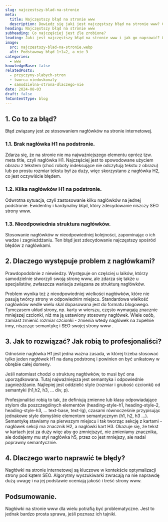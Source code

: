 ```yaml
---
slug: najczestszy-blad-na-stronie
meta:
  title: Najczęstszy błąd na stronie www
  description: Dowiedz się jaki jest najczęstszy błąd na stronie www? Czy czasami nie występuje także u Ciebie?
heading: Najczęstszy błąd na stronie www
subheading: Co najczęściej jest źle zrobione?
leading: Jaki jest najczęstszy błąd na stronie www i jak go naprawić? Obserwacja i ocena wielu stron www pozwoliła mi wyłonić jeden ważny i główny błąd pojawiający się na wielu stronach internetowych.
image:
  src: najczestszy-blad-na-stronie.webp
  alt: Podstawowy błąd 1+1=2, a nie 3
categories:
  - www
knowledgeBase: false
relatedPosts:
  - przyczyny-slabych-stron
  - tworca-niedoskonaly
  - samodzielna-strona-dlaczego-nie
date: 2024-08-03
draft: false
fmContentType: blog
---
```


## 1. Co to za błąd?

Błąd związany jest ze stosowaniem nagłówków na stronie internetowej.

### 1.1. Brak nagłówka H1 na podstronie.

Zdarza się, że na stronie nie ma najważniejszego elementu oprócz tzw. meta title, czyli nagłówka H1. Najczęściej jest to spowodowane użyciem obrazu z tekstem (choć roboty indeksujące nie odczytują tekstu z obrazu) lub po prostu rozmiar tekstu był za duży, więc skorzystano z nagłówka H2, co jest oczywiście błędem.

### 1.2. Kilka nagłówków H1 na podstronie.

Odwrotna sytuacja, czyli zastosowanie kilku nagłówków na jednej podstronie. Ewidentny i kardynalny błąd, który zdecydowanie niszczy SEO strony www.

### 1.3. Nieodpowiednia struktura nagłówków.

Stosowanie nagłówków w nieodpowiedniej kolejności, zapominając o ich wadze i zagnieżdżaniu. Ten błąd jest zdecydowanie najczęstszy spośród błędów z nagłówkami.

## 2. Dlaczego występuje problem z nagłówkami?

Prawdopodobnie z niewiedzy. Występuje on częściej u laików, którzy samodzielnie stworzyli swoją stronę www, ale zdarza się także u specjalistów, zwłaszcza wariacja związana ze strukturą nagłówków.

Problem wynika też z nieodpowiedniej wielkości nagłówków, które nie pasują twórcy strony w odpowiednim miejscu. Standardowa wielkość nagłówków wedle wielu skal dopasowana jest do formatu blogowego. Tymczasem układ strony, np. karty w wierszu, często wymagają znacznie mniejszej czcionki, niż ma ją ustawiony stosowny nagłówek. Wiele osób, zamiast zmienić rozmiar czcionki - zmienia wtedy nagłówek na zupełnie inny, niszcząc semantykę i SEO swojej strony www .

## 3. Jak to rozwiązać? Jak robią to profesjonaliści?

Odnośnie nagłówka H1 jest jedna ważna zasada, w której trzeba stosować tylko jeden nagłówek H1 na daną podstronę i powinien on być unikatowy w obrębie całej domeny.

Jeśli natomiast chodzi o strukturę nagłówków, to musi być ona uporządkowana. Tutaj najważniejsza jest semantyka i odpowiednie zagnieżdżanie. Najlepiej jest oddzielić style (rozmiar i grubość czcionki) od semantyki (h1,h2, h3, ... div, p).

Profesjonaliści robią to tak, że definiują zmienne lub klasy odpowiadające stylom dla poszczególnych elementów (heading-style-h1, heading-style-2, heading-style-h3, ... text-base, text-lg), czasami równocześnie przypisując jednakowe style domyślnie elementom semantycznym (h1, h2, h3 ...). Semantykę stawiamy na pierwszym miejscu i tak tworząc sekcję z kartami - nagłówek sekcji ma znacznik H2, a nagłówki kart H3. Okazuje się, że tekst w kartach jest za duży więc aby go zmniejszyć, nie zmieniamy znacznika, ale dodajemy mu styl nagłówka h5, przez co jest mniejszy, ale nadal poprawny semantycznie.

## 4. Dlaczego warto naprawić te błędy?

Nagłówki na stronie internetowej są kluczowe w kontekście optymalizacji strony pod kątem SEO. Algorytmy wyszukiwarki zwracają na nie naprawdę dużą uwagę i na jej podstawie oceniają jakość i treść strony www.

## Podsumowanie.

Nagłówki na stronie www dla wielu potrafią być problematyczne. Jest to jednak bardzo prosta sprawa, jeśli poznasz ich tajniki.
